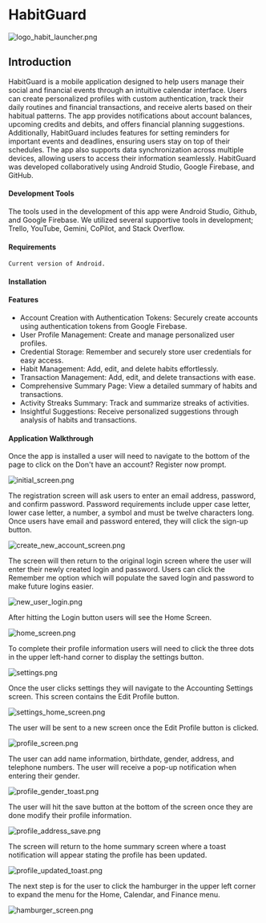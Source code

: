 # **HabitGuard**
![logo_habit_launcher.png](app/src/main/res/drawable/logo_habit_launcher.png)

## Introduction

HabitGuard is a mobile application designed to help users manage their social and financial events
through an intuitive calendar interface. Users can create personalized profiles with custom
authentication, track their daily routines and financial transactions, and receive alerts based on
their habitual patterns. The app provides notifications about account balances, upcoming credits
and debits, and offers financial planning suggestions. Additionally, HabitGuard includes features
for setting reminders for important events and deadlines, ensuring users stay on top of their 
schedules. The app also supports data synchronization across multiple devices, allowing users to
access their information seamlessly. HabitGuard was developed collaboratively using Android 
Studio, Google Firebase, and GitHub.

#### Development Tools
The tools used in the development of this app were Android Studio, Github, and Google Firebase. 
We utilized several supportive tools in development; Trello, YouTube, Gemini, CoPilot, and Stack
Overflow.

#### Requirements
    Current version of Android.
#### Installation


#### Features
* Account Creation with Authentication Tokens: Securely create accounts using
authentication tokens from Google Firebase.
* User Profile Management: Create and manage personalized user profiles.
* Credential Storage: Remember and securely store user credentials for easy access.
* Habit Management: Add, edit, and delete habits effortlessly.
* Transaction Management: Add, edit, and delete transactions with ease.
* Comprehensive Summary Page: View a detailed summary of habits and transactions.
* Activity Streaks Summary: Track and summarize streaks of activities.
* Insightful Suggestions: Receive personalized suggestions through analysis of habits
and transactions.

  
#### Application Walkthrough
Once the app is installed a user will need to navigate to the bottom of the page to click on the 
Don't have an account? Register now prompt.

![initial_screen.png](app/src/main/res/drawable/initial_screen.png)

The registration screen will ask users to enter an email address, password, and confirm password.
Password requirements include upper case letter, lower case letter, a number, a symbol and 
must be twelve characters long. Once users have email and password entered, they will click the
sign-up button.

![create_new_account_screen.png](app/src/main/res/drawable/create_new_account_screen.png)

The screen will then return to the original login screen where the user will enter their 
newly created login and password. Users can click the Remember me option which will populate 
the saved login and password to make future logins easier.

![new_user_login.png](app/src/main/res/drawable/new_user_login.png)

After hitting the Login button users will see the Home Screen.

![home_screen.png](app/src/main/res/drawable/home_screen.png)

To complete their profile information users will need to click the three dots in the 
upper left-hand corner to display the settings button.

![settings.png](app/src/main/res/drawable/settings.png)

Once the user clicks settings they will navigate to the Accounting Settings screen. This screen
contains the Edit Profile button.

![settings_home_screen.png](app/src/main/res/drawable/settings_home_screen.png)

The user will be sent to a new screen once the Edit Profile button is clicked.

![profile_screen.png](app/src/main/res/drawable/profile_screen.png)

The user can add name information, birthdate, gender, address, and telephone numbers. 
The user will receive a pop-up notification when entering their gender.

![profile_gender_toast.png](app/src/main/res/drawable/profile_gender_toast.png)

The user will hit the save button at the bottom of the screen once they are done
modify their profile information.

![profile_address_save.png](app/src/main/res/drawable/profile_address_save.png)

The screen will return to the home summary screen where a toast notification will appear
stating the profile has been updated.

![profile_updated_toast.png](app/src/main/res/drawable/profile_updated_toast.png)

The next step is for the user to click the hamburger in the upper left corner to 
expand the menu for the Home, Calendar, and Finance menu.

![hamburger_screen.png](app/src/main/res/drawable/hamburger_screen.png)




